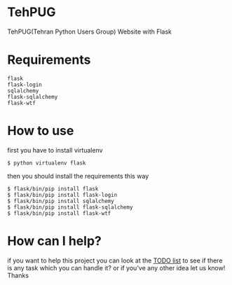 TehPUG
======

TehPUG(Tehran Python Users Group) Website with Flask

Requirements
============

    flask
    flask-login
    sqlalchemy
    flask-sqlalchemy
    flask-wtf

How to use 
==========

first you have to install virtualenv

    $ python virtualenv flask

then you should install the requirements this way

    $ flask/bin/pip install flask
    $ flask/bin/pip install flask-login
    $ flask/bin/pip install sqlalchemy
    $ flask/bin/pip install flask-sqlalchemy
    $ flask/bin/pip install flask-wtf

How can I help?
===============

if you want to help this project you can look at the [TODO list](https://github.com/tehpug/TehPUG/blob/master/TODO.md) to see if there is any task which you can handle it?
or if you've any other idea let us know! Thanks

